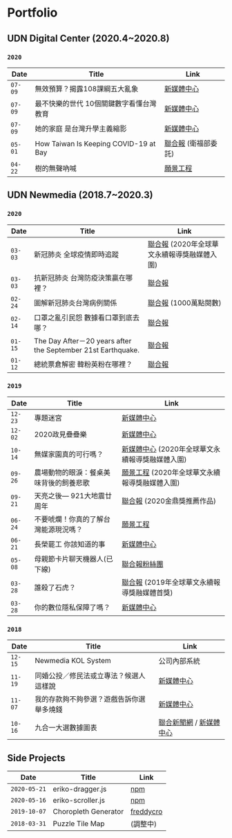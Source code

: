 # Portfolio
## UDN Digital Center (2020.4~2020.8)

### `2020`

| Date | Title | Link |
|------|-------|------|
| `07-09` |無效預算？揭露108課綱五大亂象 | [新媒體中心](https://udn.com/newmedia/2020/12-years-education/problem/) |
| `07-09` |最不快樂的世代 10個關鍵數字看懂台灣教育 | [新媒體中心](https://udn.com/newmedia/2020/12-years-education/data/) |
| `07-09` |她的家庭 是台灣升學主義縮影 | [新媒體中心](https://udn.com/newmedia/2020/12-years-education/story/)|
| `05-01` |How Taiwan Is Keeping COVID-19 at Bay | [聯合報](https://udn.com/newmedia/taiwan-keeps-covid-19-at-bay/) (衛福部委託)|
| `04-22` |樹的無聲吶喊 | [願景工程](https://udn.com/newmedia/2020/scream-of-trees/) |

## UDN Newmedia (2018.7~2020.3)

### `2020`

| Date | Title | Link |
|------|-------|------|
| `03-03` | 新冠肺炎 全球疫情即時追蹤 | [聯合報](https://udn.com/newmedia/2020/covid-19/) (2020年全球華文永續報導獎融媒體入圍) |
| `03-03` | 抗新冠肺炎 台灣防疫決策贏在哪裡？ | [聯合報](https://udn.com/newmedia/2020/covid-19-timeline/) |
| `02-24` | 圖解新冠肺炎台灣病例關係 | [聯合報](https://udn.com/newmedia/2020/covid-19-taiwan/)  (1000萬點閱數) |
| `02-14` | 口罩之亂引民怨 數據看口罩到底去哪？ | [聯合報](https://udn.com/newmedia/2020/nCoVmaskchaos/) |
| `01-15` | The Day After－20 years after the September 21st Earthquake. | [聯合報](https://udn.com/newmedia/921/en/) |
| `01-12` | 總統票倉解密 韓粉英粉在哪裡？ | [聯合報](https://udn.com/newmedia/election2020/vote/) |

### `2019`

| Date | Title | Link |
|------|-------|------|
| `12-23` | 專題迷宮 | [新媒體中心](https://udn.com/newmedia/2019/stories_review/) |
| `12-02` | 2020政見疊疊樂 | [新媒體中心](https://udn.com/newmedia/2019/votegame/) |
| `10-14` | 無媒家園真的可行嗎？ | [新媒體中心](https://udn.com/newmedia/2019/global_energy_transition/) (2020年全球華文永續報導獎融媒體入圍) |
| `09-26` | 農場動物的眼淚：餐桌美味背後的飼養悲歌 | [願景工程](https://udn.com/newmedia/2019/animal_welfare/) (2020年全球華文永續報導獎融媒體入圍) |
| `09-21` | 天亮之後— 921大地震廿周年 | [聯合報](https://udn.com/newmedia/921/) (2020金鼎獎推薦作品) |
| `06-24` | 不要唬爛！你真的了解台灣能源現況嗎？ | [願景工程](https://udn.com/upf/newmedia/2019_data/energy/) |
| `06-21` | 長榮罷工 你該知道的事 | [新媒體中心](https://udn.com/upf/newmedia/2019_data/EVA_strike/) |
| `05-08` | 母親節卡片聊天機器人(已下線) | [聯合報粉絲團](https://www.facebook.com/udnplus/posts/1361882633964507) |
| `03-28` | 誰殺了石虎？ | [聯合報](https://udn.com/upf/newmedia/2019_data/leopardcat/) (2019年全球華文永續報導獎融媒體首獎) |
| `03-28` | 你的數位隱私保障了嗎？ | [新媒體中心](https://udn.com/upf/newmedia/2019_data/digital_privacy/) |

### `2018`

| Date | Title | Link |
|------|-------|------|
| `12-15` | Newmedia KOL System | 公司內部系統 |
| `11-19` | 同婚公投／修民法或立專法？候選人這樣說 | [新媒體中心](https://udn.com/upf/newmedia/2018_data/same_sex_marriage_referendum/) |
| `11-07` | 我的存款夠不夠參選？遊戲告訴你選舉多燒錢 | [新媒體中心](https://udn.com/upf/newmedia/2018_data/2018election/game1/) |
| `10-16` | 九合一大選數據圖表 | [聯合新聞網](https://udn.com/vote2018/graphics) / [新媒體中心](https://udn.com/upf/newmedia/2018_data/2018election/index.html) |

## Side Projects

>
| Date | Title | Link |
|------|-------|------|
| `2020-05-21` | eriko-dragger.js | [npm](https://www.npmjs.com/package/eriko-dragger.js)  
| `2020-05-16` | eriko-scroller.js | [npm](https://www.npmjs.com/package/eriko-scroller.js)  
| `2019-10-07` | Choropleth Generator | [freddycro](https://freddycro.herokuapp.com/choropleth-generator/)  
| `2018-03-31` | Puzzle Tile Map | (調整中)  
